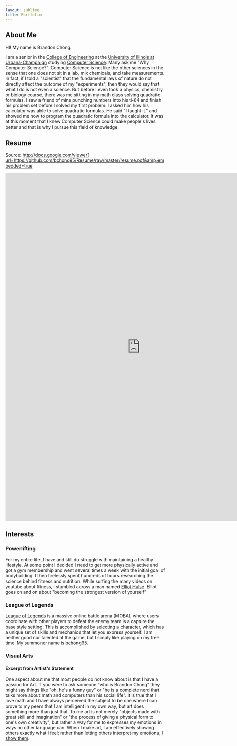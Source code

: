 ```yaml
---
layout: sublime
title: Portfolio
---
```


## About Me

HI! My name is Brandon Chong.

I am a senior in the [College of Engineering](http://engineering.illinois.edu/) at the [University of Illinois at Urbana-Champaign](http://illinois.edu/) studying [Computer Science](http://cs.illinois.edu/). Many ask me "Why Computer Science?". Computer Science is not like the other sciences in the sense that one does not sit in a lab, mix chemicals, and take measurements. In fact, if I told a "scientist" that the fundamental laws of nature do not directly affect the outcome of my "experiments", then they would say that what I do is not even a science. But before I even took a physics, chemistry or biology course, there was me sitting in my math class solving quadratic formulas. I saw a friend of mine punching numbers into his ti-84 and finish his problem set before I solved my first problem. I asked him how his calculator was able to solve quadratic formulas. He said "I taught it." and showed me how to program the quadratic formula into the calculator. It was at this moment that I knew Computer Science could make people's lives better and that is why I pursue this field of knowledge.


<!-- ## Programming Languages

- Java
- C
- C++
- C#
- Python
- Web Development
  - HTML/XML
  - CSS
  - Javascript
  - jQuery
  - PHP
  - SQL

## Skills

- LaTeX
- Visual Studio 2013 and ASP.NET Framework 4.0
- Microsoft SQL Studio Management and PHPMyAdmin
- Terminal and Command Prompt
- Git and Subversion

## Projects

### Science Bowl

Science Bowl is a trivia game based around science questions with its own set of [rules](http://scibowlstats.com/rules/). In my senior year of High School I was an active member of my school's Science Bowl team. Twice a week the team met for practices and simulated a round by running through a set of questions. The dilemma we ran into was that the more experienced members had already encountered the precompiled question sets multiple times. So in order for the practice rounds to feel more random and new, one would have to pick 25 questions by hand. Very soon the task of compiling the rounds became an arduous task, since questions were spread across several documents in varying formats; some were pdfs, others were word documents and some were simple text files. I decided that this was not an efficient use of anyone's time so in response I made a project, which came to be known as [ScibowlStats.com](http://scibowlstats.com/). This website would allow users to easily submit questions to be sent to a central database where those users could later view a random set of an desired number of questions. This database allowed for less time to be spent compiling questions, which meant more time for rounds and rounds with more random question sets, which better utilized each member's time during the practices. If you would like to learn more about what my project does please visit [brandonchong.net/ScienceBowl](http://brandonchong.net/ScienceBowl/). And if you would like to see a quick demo of the program fetching questions from the database please visit [brandonchong.net/ScienceBowl/QuestionViewer.php](http://brandonchong.net/ScienceBowl/QuestionViewer.php).

### Cubed

Cubed is a turn based strategy game that I helped develop for my [Video Game Design](#Harvard-Westlake_Video_Game_Design) class in my senior year of high-school. For this game I developed the artificial intelligence. If you are interested I write about my experience developing the game [here](#Harvard-Westlake_Video_Game_Design) and if you would like to play the game please go to [BrandonChong.net/Cubed](Cubed).

### Sealed Bids Calculator

In a sealed-bid auction, bidders can only submit one bid and therefore cannot adjust their bids based on competing bids. This mechanism is helpful for situations that call for dividing items evenly, among a group of people, that cannot be split into smaller pieces without completely losing their value ex. a chair. The process calls for every participant to mark down how much he values each item and gives everyone their fair share by using money as a buffer. When I saw the math behind how this process I immediately noticed that is was very repetitive and almost excel chart like, so to my surprise I found no free calculators online, which why I decided to [make one](SealedBidsCalculator)

### Chong University

Chong University is a completely fictional university that I made up for fun. The reason I made it was to alleviate the stress that comes with applying to colleges. Whenever someone says "What if I don't get into a single college?", I'll tell them to apply to Chong University. Basically, it is a form where one can enter basic information and an email will be sent to them with an acceptance letter. I thought it was a really funny idea and took a minimal amount of code to implement, which is why I am so fond of it. For now I keep the website for Chong University at [brandonchong.net/ChongUniversity](http://brandonchong.net/ChongUniversity/). I encourage you to [apply](http://brandonchong.net/ChongUniversity/Apply.php) and [like Chong University on Facebook](https://www.facebook.com/pages/Chong-University/162046407286167)! And if you are interested in making your own fictional university I have all the code I used on [GitHub](https://github.com/bchong95/Chong-University) :)

## Experience

### NMSI Group

#### Programmer and I.T. Specialist - Summer '14

In the summer of my freshmen year I got an internship at [NMSI Group](http://nmsigroup.com). NMSI Group is a wholesale mortgage firm located at the heart of Koreatown. My responsibilities at NMSI varied from maintaining printers and setting up computers to web development to updating database schemas. The process and work flow was simple yet critical at every step. It starts with a broker coming to us inquiring about a loan for his client. The broker sends everything to in well formatted text file known as a [Fannie Mae 3.2 file](https://www.fanniemae.com/singlefamily/technology-integration). From there it was my job to write code to parse all the information and send all the data to our MSSQL servers. Once all the information is in our servers it's all about working with the data in meaningful ways. There is a lot of micro steps between receiving a loan and approving it for funding and it was my job to make sure that everything goes as smoothly and as efficiently as possible. I had many responsibilities and tasks at NMSI and I have documented them all here at <http://brandonchong.net/NMSI>

### University of Illinois

#### CS 173, CS 125, and CS 241 Course Assistant - Fall '14 - Present

In the sophomore year of my undergraduate education, I was offered a teaching position at my university. [CS 173 - Discrete Structures](https://courses.engr.illinois.edu/cs173/) is a discrete math course, which teaches computer science majors the fundamentals of mathematics that they need in order to rigorously work with the concepts in their theoretical courses. This course has about 540 students and has a wide variety of students that come from many different majors, educational backgrounds, and interests. My responsibilities for this course consisted of 2 office hours, 2 discussion sections, and a weekly group meeting; summing up to 5 hours of responsibilities a week.

Another teaching position I was offered was [CS 125 - Intro to Computer Science](https://wiki.cites.illinois.edu/wiki/display/cs125/Home),which is the first computer science course many take at the university. This course consists of about 570 freshmen and comes represents the vast diversity in the computer science curriculum. My responsibilities for this course was 3 hours of office hours of week and on top of that I maintained course resources like wikis and forums and also help made sure the logistics work out (labs being graded correctly etc.)

In the spring of my sophomore year I signed up to be a CS 241 Course Assistant. [CS 241 - System Programming](https://courses.engr.illinois.edu/cs241/) is the final course in the intro computer science track and the stepping stone that all computer science majors take before going into their specialized 400 level courses. This course has only about 200 students, since it is only offered to majors who have decided to stick with the program after having taken CS 125, 173, 225, and 233\. My responsibilities for this course involved autograding, machine problem design, and side projects, which averaged about 12 hours a week.

Teaching was probably the first time in my life that I knew exactly why I was staying up late at night and waking up early in the morning. I learned just as much in my time on [course staffs](./Teaching/) as I did as a student in lecture halls and hope to one day be on course staffs for many different courses to constantly meet new types of students and challenge myself to be the best educator I can be.

### Video Game Design

#### Lead Artificial Intelligence Designer and Programmer

In my senior year of High School, I took a video game design course. The course was structured as a semester long class project. The first couple of weeks were dedicated to learning just what was video game design and what roles people play in it. Eventually we agreed on a project, which came to be known as [Cubed](#Cubed) and split up into our preferred roles. Some chose to be artist, others writers, and I chose to be a programmer. This project was the first were I had the opportunity to work with people who thought completely differently for me. Little did I know that artists weren't satisfied with a grid full of primary colors (every piece of the game had to have character), writers weren't satisfied with a 2 paragraph plot (the pieces needed a reason to be there) and they in turn learned that programmers weren't satisfied with just functional code (there had to be efficiency combined with elegance). Eventually, the basic game logic was coded and the programmers had the liberty of picking a side project. I chose to make an artificial intelligence for the game. Starting with nothing but my basic knowledge of object orientated programming I researched A.I. algorithms and eventually made a rudimentary A.I. that could consistently beat half the class.

### Minecraft Club

#### Founder and President

In my senior year of High School I started the [Harvard-Westlake Minecraft Club](http://hwminecraft.com). It was in my junior year that I attended the school's yearly club panel, which is where all the clubs showcased what they had accomplished and try to recruit new members. After looking at the [list](http://www.hw.com/Portals/34/forms/US%20Club%20List%202012-2013.pdf) of all the clubs, I noticed that too many of the clubs were geared towards academics, some kind of community service, or in general something meant to look good on a college application. I wanted to break this stigma and founded the school's first club dedicated to playing a video game, something that would probably not show up on anyone's resume or application, and meant purely to have a good time. As I was deciding which video game to pick for the club, I deemed that it would have to be multiplayer, cooperative, interactive and most of all non competitive and relaxing. From this I picked [Minecraft](https://minecraft.net/) and started up a server. My duties were to maintain the server from a technical standpoint and also to administer it from a social standpoint. I did not want people to grief, steal or murder on the server. But most importantly, I played the game like anyone else and interacted with the other members.

## Education

### University of Illinois

- August 2013-Present
- Expected Gradation: May 2017
- Cumulative GPA: 3.36/4
- Bachelors of Science in Computer Science : May 2017
- James Scholar Honors Program : August 2013 - Present
- Courses

  - [CS 125 - Intro to Computer Science](https://wiki.cites.illinois.edu/wiki/display/cs125/Home)
  - [CS 173 - Discrete Structures](https://courses.engr.illinois.edu/cs173/)
  - [CS 196 - Freshmen Honors (for CS 125)](https://wiki.cites.illinois.edu/wiki/display/cs125/Honors)
  - [CS 225 - Data Structures](https://wiki.cites.illinois.edu/wiki/display/cs225/Home)
  - [CS 233 - Computer Architecture](https://wiki.cites.illinois.edu/wiki/display/cs233fa14/Home)
  - [CS 241 - Systems Programming](http://courses.engr.illinois.edu/cs241)
  - [CS 296 - Honors Course (for CS 233)](https://wiki.cites.illinois.edu/wiki/display/cs233fa14/Home)
  - [CS 357 - Numerical Methods I (Ongoing)](https://courseflow.cs.illinois.edu/course/cs357-f14/)
  - [CS 397 - Individual Study (Course Assistant for CS 125)](https://wiki.cites.illinois.edu/wiki/display/cs125/Home)
  - [CS 411 - Database Systems (Ongoing)](http://www.cs.uiuc.edu/class/fa07/cs411/)
  - [CS 461 - Computer Security I (Ongoing)](https://courses.engr.illinois.edu/cs461/fa2009/)
  - CS 498 - Art and Science of Web Programming (Ongoing)
  - [Math 241 Honors - Calculus III](http://www.math.uiuc.edu/~oikhberg/F13/241/ea.html)
  - [Math 415 - Applied Linear Algebra](http://www.math.uiuc.edu/~oikhberg/F12/415/ea.html)
  - [Math 463/ Stat 400 - Statistics and Probability I](http://publish.illinois.edu/sculpepper/stat-400-math-463/)
  - [Math 461/ Stat 420 - Methods of Applied Statistics (Ongoing)](http://publish.illinois.edu/sculpepper/stat-400-math-461/) -->

<!-- ### High School: [Harvard-Westlake](http://hw.com/) August 2009 - May 2013 * Cumulative GPA - 3.7/5 * Testing Scores * SAT - 2150 * Math - 780 * Writing - 700 * Critical Reading - 670 * Advanced Placements * [National AP Scholar, AP Scholar with Distinction and AP Scholar with Honor](https://apscore.collegeboard.org/scores/ap-awards/ap-scholar-awards/) * Computer Science A - 4 * Calculus BC - 5 (with AB subscore - 5) * Physics C: Mechanics - 5 * Physics C: Electricity and Magnetism - 5 * Statistics - 5 * Microeconomics - 5 * Macroeconomics - 5 * Biology - 4 * English Language and Composition - 4 * SAT II Subject Tests * Mathematics Level 2 - 790 * Physics - 720 * U.S. History - 670 -->

## Resume

Source: http://docs.google.com/viewer?url=https://github.com/bchong95/Resume/raw/master/resume.pdf&amp;embedded=true
<div>
  <iframe src="http://docs.google.com/viewer?url=https://github.com/bchong95/Resume/raw/master/resume.pdf&amp;embedded=true" frameborder="0" allowfullscreen="" style="border: none;width: 850px;height: 1100px;">
</iframe>
</div>

## Interests

### Powerlifting

For my entire life, I have and still do struggle with maintaining a healthy lifestyle. At some point I decided I need to get more physically active and got a gym membership and went several times a week with the initial goal of bodybuilding. I then tirelessly spent hundreds of hours researching the science behind fitness and nutrition. While surfing the many videos on youtube about fitness, I stumbled across a man named [Elliot Hulse](https://www.youtube.com/user/strengthcamp). Elliot goes on and on about "becoming the strongest version of yourself"

### League of Legends

[League of Legends](http://na.leagueoflegends.com/) is a massive online battle arena (MOBA), where users coordinate with other players to defeat the enemy team is a capture the base style setting. This is accomplished by selecting a character, which has a unique set of skills and mechanics that let you express yourself. I am neither good nor talented at the game, but I simply like playing on my free time. My summoner name is [bchong95](http://www.lolking.net/summoner/na/28365900).

### Visual Arts

#### Excerpt from Artist's Statement

One aspect about me that most people do not know about is that I have a passion for Art. If you were to ask someone "who is Brandon Chong" they might say things like "oh, he's a funny guy" or "he is a complete nerd that talks more about math and computers than his social life". It is true that I love math and I have always perceived the subject to be one where I can prove to my peers that I am intelligent in my own way, but art does something more than just that. To me art is not merely "objects made with great skill and imagination" or "the process of giving a physical form to one's own creativity", but rather a way for me to expresses my emotions in ways no other language can. When I make art, I am effectively showing others exactly what I feel; rather than letting others interpret my emotions, [I show them](art_portfolio).
